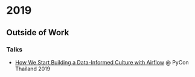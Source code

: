 # 2019

## Outside of Work

### Talks

* [How We Start Building a Data-Informed Culture with
  Airflow](https://github.com/zkan/cfps/blob/main/accepted/2019-pycon-thailand-data-informed-culture-with-airflow.md)
  @ PyCon Thailand 2019
